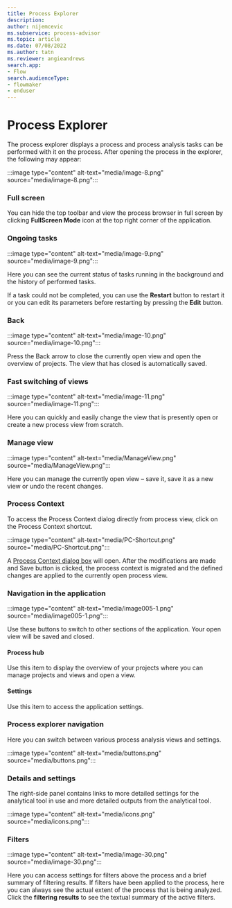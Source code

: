 ```yaml
---
title: Process Explorer
description:
author: nijemcevic
ms.subservice: process-advisor
ms.topic: article
ms.date: 07/08/2022
ms.author: tatn
ms.reviewer: angieandrews
search.app:
- Flow
search.audienceType:
- flowmaker
- enduser
---
```


# Process Explorer

The process explorer displays a process and process analysis tasks can be performed with it on the process. After opening the process in the explorer, the following may appear:

:::image type="content" alt-text="media/image-8.png" source="media/image-8.png":::



### Full screen

You can hide the top toolbar and view the process browser in full screen by clicking **FullScreen Mode** icon at the top right corner of the application.

### Ongoing tasks

:::image type="content" alt-text="media/image-9.png" source="media/image-9.png":::

Here you can see the current status of tasks running in the background and the history of performed tasks.

If a task could not be completed, you can use the **Restart** button to restart it or you can edit its parameters before restarting by pressing the **Edit** button.

### Back

:::image type="content" alt-text="media/image-10.png" source="media/image-10.png":::

Press the Back arrow to close the currently open view and open the overview of projects. The view that has closed is automatically saved.

### Fast switching of views

:::image type="content" alt-text="media/image-11.png" source="media/image-11.png":::

Here you can quickly and easily change the view that is presently open or create a new process view from scratch.

### Manage view

:::image type="content" alt-text="media/ManageView.png" source="media/ManageView.png":::

Here you can manage the currently open view – save it, save it as a new view or undo the recent changes.

### Process Context

To access the Process Context dialog directly from process view, click on the Process Context shortcut.

:::image type="content" alt-text="media/PC-Shortcut.png" source="media/PC-Shortcut.png":::

A [Process Context dialog box](process-context.md) will open. After the modifications are made and Save button is clicked, the process context is migrated and the defined changes are applied to the currently open process view.

### Navigation in the application

:::image type="content" alt-text="media/image005-1.png" source="media/image005-1.png":::

Use these buttons to switch to other sections of the application. Your open view will be saved and closed.

#### Process hub

Use this item to display the overview of your projects where you can manage projects and views and open a view.

#### Settings

Use this item to access the application settings.

### Process explorer navigation

Here you can switch between various process analysis views and settings.

:::image type="content" alt-text="media/buttons.png" source="media/buttons.png":::

### Details and settings

The right-side panel contains links to more detailed settings for the analytical tool in use and more detailed outputs from the analytical tool.

:::image type="content" alt-text="media/icons.png" source="media/icons.png":::

### Filters

:::image type="content" alt-text="media/image-30.png" source="media/image-30.png":::

Here you can access settings for filters above the process and a brief summary of filtering results. If filters have been applied to the process, here you can always see the actual extent of the process that is being analyzed. Click the **filtering results** to see the textual summary of the active filters.


